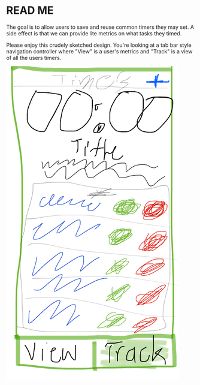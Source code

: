 # READ ME
The goal is to allow users to save and reuse common timers they may set. A side effect is that we can provide lite metrics on what tasks they timed.

Please enjoy this crudely sketched design. You're looking at a tab bar style navigation controller where "View" is a user's metrics and "Track" is a view of all the users timers.

![timer drawing](roughDesign.png)